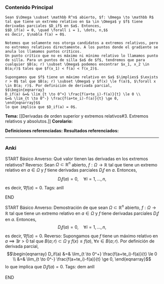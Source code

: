 ### Contenido Principal

```ad-theorem
Sean $\Omega \subset \mathbb R^n$ abierto, $f: \Omega \to \mathbb R$ tal que tiene un extremo relativo en $a \in \Omega$ y $f$ tiene derivadas parciales $D_if$ en $a$. Entonces,
$$D_if(a) = 0, \quad \forall i = 1, \dots, n,$$
es decir, $\nabla f(a) = 0$.
```

```ad-note
Notemos que solamente nos otorga candidatos a extremos relativos, pero no extremos relativos directamente. A los puntos donde el gradiente se anula los llamamos puntos críticos.
Un punto crítico que no es máximo ni mínimo relativo lo llamamos punto de silla. Para un puntos de silla $a$ de $f$, tendremos que para cualquier $B(a; r) \subset \Omega$ podemos encontrar $x_1, x_2 \in B(a;r)$ tales que $f(x_1) < f(a) < f(x_2)$.
```

```ad-proof
Supongamos que $f$ tiene un máximo relativo en $a$ $\implies$ $\exists r > 0$ tal que $B(a; r) \subset \Omega$ y $f(x) \le f(a)$, $\forall x \in B(a; r)$. Por definición de derivada parcial,
$$\begin{eqnarray}
D_if(a) &=& \lim_{t \to 0^+} \frac{f(a+te_i)-f(a)}{t} \le 0 \\
&=& \lim_{t \to 0^-} \frac{f(a+te_i)-f(a)}{t} \ge 0,
\end{eqnarray}$$
lo que implica que $D_if(a) = 0$.
```

**Tema:** [[Derivadas de orden superior y extremos relativos#3. Extremos relativos y absolutos.]]
**Corolario:**

**Definiciones referenciadas:**
**Resultados referenciados:**

---
### Anki

START
Básico
Anverso: Qué valor tienen las derivadas en los extremos relativos?
Reverso: Sean $\Omega \subset \mathbb R^n$ abierto, $f: \Omega \to \mathbb R$ tal que tiene un extremo relativo en $a \in \Omega$ y $f$ tiene derivadas parciales $D_if$ en $a$. Entonces,
$$D_if(a) = 0, \quad \forall i = 1, \dots, n,$$
es decir, $\nabla f(a) = 0$.
Tags: anII
<!--ID: 1731446305288-->
END

START
Básico
Anverso: Demostración de que sean $\Omega \subset \mathbb R^n$ abierto, $f: \Omega \to \mathbb R$ tal que tiene un extremo relativo en $a \in \Omega$ y $f$ tiene derivadas parciales $D_if$ en $a$. Entonces,
$$D_if(a) = 0, \quad \forall i = 1, \dots, n,$$
es decir, $\nabla f(a) = 0$.
Reverso: Supongamos que $f$ tiene un máximo relativo en $a$ $\implies$ $\exists r > 0$ tal que $B(a; r) \subset \Omega$ y $f(x) \le f(a)$, $\forall x \in B(a; r)$. Por definición de derivada parcial,
$$\begin{eqnarray}
D_if(a) &=& \lim_{t \to 0^+} \frac{f(a+te_i)-f(a)}{t} \le 0 \\
&=& \lim_{t \to 0^-} \frac{f(a+te_i)-f(a)}{t} \ge 0,
\end{eqnarray}$$
lo que implica que $D_if(a) = 0$.
Tags: dem anII
<!--ID: 1731446305297-->
END

